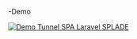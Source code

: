 -Demo

[![Demo Tunnel SPA Laravel SPLADE](https://i.ytimg.com/an_webp/dUexNYG20l0/mqdefault_6s.webp?du=3000&sqp=CLeWhaUG&rs=AOn4CLD-kEN4Vd3K8IO4y4YYhq1ItpSZlg)](https://www.youtube.com/embed/dUexNYG20l0)
